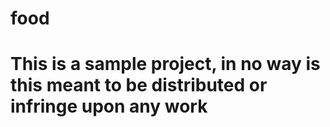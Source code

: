 # food
# This is a sample project, in no way is this meant to be distributed or infringe upon any work
